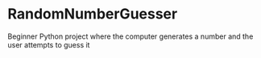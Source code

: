 # RandomNumberGuesser
Beginner Python project where the computer generates a number and the user attempts to guess it

